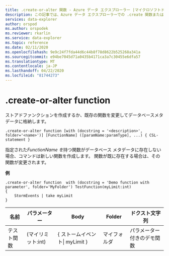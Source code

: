 ```yaml
---
title: .create-or-alter 関数 - Azure データ エクスプローラー |マイクロソフトドキュメント
description: この記事では、Azure データ エクスプローラーでの .create 関数または alter 関数について説明します。
services: data-explorer
author: orspod
ms.author: orspodek
ms.reviewer: rkarlin
ms.service: data-explorer
ms.topic: reference
ms.date: 02/11/2020
ms.openlocfilehash: 9e9c24f7fda44d6c44b8f78d8622b525268a341a
ms.sourcegitcommit: e94be7045d71a0435b4171ca3a7c30455e6dfa57
ms.translationtype: MT
ms.contentlocale: ja-JP
ms.lasthandoff: 04/22/2020
ms.locfileid: "81744273"
---
```

# <a name="create-or-alter-function"></a>.create-or-alter function

ストアドファンクションを作成するか、既存の関数を変更してデータベースメタデータに格納します。

```kusto
.create-or-alter function [with (docstring = '<description>', folder='<name>')] [FunctionName] ([paramName:paramType], ...) { CSL-statement }
```

指定された*FunctionName を*持つ関数がデータベース メタデータに存在しない場合、コマンドは新しい関数を作成します。 関数が既に存在する場合は、その関数が変更されます。

**例**

```kusto
.create-or-alter function  with (docstring = 'Demo function with parameter', folder='MyFolder') TestFunction(myLimit:int)
{
    StormEvents | take myLimit 
} 
```

|名前|パラメーター|Body|Folder|ドクスト文字列|
|---|---|---|---|---|
|テスト関数|(マイリミット:int)|{ ストームイベント&#124; myLimit }|マイフォルダ|パラメーター付きのデモ関数|
